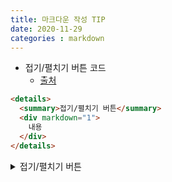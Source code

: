 ```yaml
---
title: 마크다운 작성 TIP
date: 2020-11-29
categories : markdown
---
```


- 접기/펼치기 버튼 코드
  - [출처](https://dndacademy.github.io/markdown-expander-control/)


```html
<details>
  <summary>접기/펼치기 버튼</summary>
  <div markdown="1">
    내용
  </div>
</details>
```

<details>
  <summary>접기/펼치기 버튼</summary>
  <div markdown="1">
    내용
  </div>
</details>